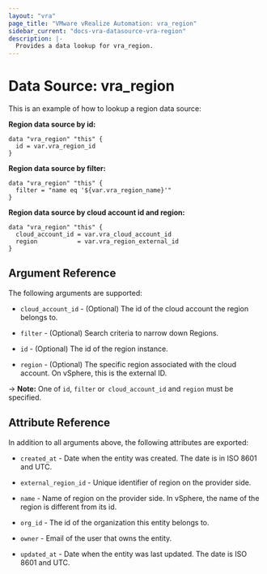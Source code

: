 ```yaml
---
layout: "vra"
page_title: "VMware vRealize Automation: vra_region"
sidebar_current: "docs-vra-datasource-vra-region"
description: |-
  Provides a data lookup for vra_region.
---
```


# Data Source: vra\_region

This is an example of how to lookup a region data source:

**Region data source by id:**

```hcl
data "vra_region" "this" {
  id = var.vra_region_id
}
```

**Region data source by filter:**

```hcl
data "vra_region" "this" {
  filter = "name eq '${var.vra_region_name}'"
}
```

**Region data source by cloud account id and region:**

```hcl
data "vra_region" "this" {
  cloud_account_id = var.vra_cloud_account_id
  region           = var.vra_region_external_id
}
```

## Argument Reference

The following arguments are supported:

* `cloud_account_id` - (Optional) The id of the cloud account the region belongs to.

* `filter` - (Optional) Search criteria to narrow down Regions.

* `id` - (Optional) The id of the region instance.

* `region` - (Optional) The specific region associated with the cloud account. On vSphere, this is the external ID.

-> **Note:** One of `id`, `filter` or` cloud_account_id` and `region` must be specified.

## Attribute Reference

In addition to all arguments above, the following attributes are exported:

* `created_at` - Date when the entity was created. The date is in ISO 8601 and UTC.

* `external_region_id` - Unique identifier of region on the provider side.

* `name` - Name of region on the provider side. In vSphere, the name of the region is different from its id.

* `org_id` - The id of the organization this entity belongs to.

* `owner` - Email of the user that owns the entity.

* `updated_at` - Date when the entity was last updated. The date is ISO 8601 and UTC.
